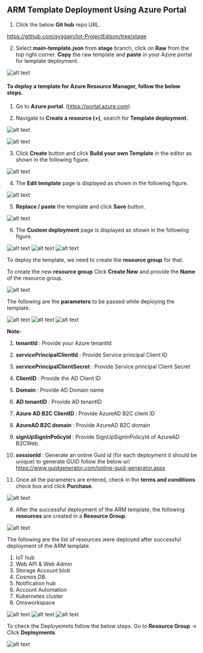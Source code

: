 ## ARM Template Deployment Using Azure Portal

1.	Click the below **Git hub** repo URL.

https://github.com/sysgain/Iot-ProjectEdison/tree/stage

2.	Select **main-template.json** from **stage** branch, click on **Raw** from the top right corner. **Copy** the raw template and **paste** in your Azure portal for template deployment.

![alt text](https://github.com/ChaitanyaGeddam/edison/raw/master/images/EdisonRmd1.png)

#### To deploy a template for Azure Resource Manager, follow the below steps.

1.	Go to **Azure portal**. (https://portal.azure.com)

2.	Navigate to **Create a resource (+)**, search for **Template deployment**.

![alt text](https://github.com/ChaitanyaGeddam/edison/raw/master/images/EdisonRmd2.png)

![alt text](https://github.com/ChaitanyaGeddam/edison/raw/master/images/EdisonRmd3.PNG)

3.	Click **Create** button and click **Build your own Template** in the editor as shown in the following figure.

![alt text](https://github.com/ChaitanyaGeddam/edison/raw/master/images/EdisonRmd4.PNG)

4.	The **Edit template** page is displayed as shown in the following figure.

![alt text](https://github.com/ChaitanyaGeddam/edison/raw/master/images/EdisonRmd5.PNG)

5.	**Replace / paste** the template and click **Save** button.

![alt text](https://github.com/ChaitanyaGeddam/edison/raw/master/images/EdisonRmd6.PNG)

6.	The **Custom deployment** page is displayed as shown in the following figure.

![alt text](https://github.com/ChaitanyaGeddam/edison/raw/master/images/EdisonRmd7.PNG)
![alt text](https://github.com/ChaitanyaGeddam/edison/raw/master/images/EdisonRmd8.PNG)
![alt text](https://github.com/ChaitanyaGeddam/edison/raw/master/images/EdisonRmd9.PNG)

To deploy the template, we need to create the **resource group** for that.

To create the new **resource group** Click **Create New** and provide the **Name** of the resource group.

![alt text](https://github.com/ChaitanyaGeddam/edison/raw/master/images/EdisonRmd10.PNG)

The following are the **parameters** to be passed while deploying the template.

![alt text](https://github.com/ChaitanyaGeddam/edison/raw/master/images/EdisonRmd11.PNG)
![alt text](https://github.com/ChaitanyaGeddam/edison/raw/master/images/EdisonRmd12.PNG)
![alt text](https://github.com/ChaitanyaGeddam/edison/raw/master/images/EdisonRmd13.PNG)

**Note:** 
  1.	**tenantId** : Provide your Azure tenantId
  2.  **servicePrincipalClientId** : Provide Service principal Client ID
  3.  **servicePrincipalClientSecret** : Provide Service principal Client Secret
  4.	**ClientID** : Provide the AD Client ID
  5.	**Domain** : Provide AD Domain name
  6.  **AD tenantID** : Provide AD tenantID
  7.  **Azure AD B2C ClientID** : Provide AzureAD B2C client ID
  8.  **AzureAD B2C domain** : Provide AzureAD B2C domain
  9.  **signUpSignInPolicyId** : Provide SignUpSignInPolicyId of AzureAD B2CWeb.
  10.	**sessionId** : Generate an online Guid id (for each deployment it should be unique)
      to generate GUID follow the below url
   https://www.guidgenerator.com/online-guid-generator.aspx


7.   Once all the parameters are entered, check in the **terms and conditions** check box and click **Purchase**.

![alt text](https://github.com/ChaitanyaGeddam/edison/raw/master/images/EdisonRmd14.PNG)

8.	 After the successful deployment of the ARM template, the following **resources** are created in a **Resource Group**.

![alt text](https://github.com/ChaitanyaGeddam/edison/raw/master/images/EdisonRmd15.PNG)

The following are the list of resources were deployed after successful deployment of the ARM template.

  1.	IoT hub
  2.	Web API & Web Admin 
  3.	Storage Account blob
  4.	Cosmos DB
  5.	Notification hub
  6.	Account Automation
  7.	Kubernetes cluster
  8.	Omsworkspace


![alt text](https://github.com/ChaitanyaGeddam/edison/raw/master/images/EdisonRmd16.PNG)
![alt text](https://github.com/ChaitanyaGeddam/edison/raw/master/images/EdisonRmd17.PNG)
![alt text](https://github.com/ChaitanyaGeddam/edison/raw/master/images/EdisonRmd19.PNG)

To check the Deployemnts follow the below steps.
Go to **Resource Group** -> Click **Deployments**.

![alt text](https://github.com/ChaitanyaGeddam/edison/raw/master/images/EdisonRmd18.PNG)


 
